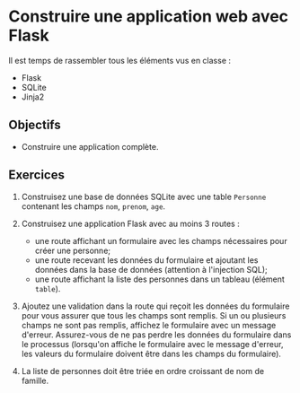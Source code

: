 # Construire une application web avec Flask

Il est temps de rassembler tous les éléments vus en classe :

-   Flask
-   SQLite
-   Jinja2

## Objectifs

-   Construire une application complète.

## Exercices

1. Construisez une base de données SQLite avec une table `Personne` contenant
   les champs `nom`, `prenom`, `age`.

2. Construisez une application Flask avec au moins 3 routes :

    - une route affichant un formulaire avec les champs nécessaires pour créer
      une personne;
    - une route recevant les données du formulaire et ajoutant les données dans
      la base de données (attention à l'injection SQL);
    - une route affichant la liste des personnes dans un tableau (élément
      `table`).

3. Ajoutez une validation dans la route qui reçoit les données du formulaire
   pour vous assurer que tous les champs sont remplis. Si un ou plusieurs champs
   ne sont pas remplis, affichez le formulaire avec un message d'erreur.
   Assurez-vous de ne pas perdre les données du formulaire dans le processus
   (lorsqu'on affiche le formulaire avec le message d'erreur, les valeurs du
   formulaire doivent être dans les champs du formulaire).

4. La liste de personnes doit être triée en ordre croissant de nom de famille.
